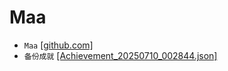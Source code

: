 # Maa
* `Maa` [[github.com]](https://github.com/MaaAssistantArknights/MaaRelease/releases)
* `备份成就` [[Achievement_20250710_002844.json]](Achievement_20250710_002844.json)